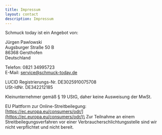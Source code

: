 ```yaml
---
title: Impressum
layout: contact
description: Impressum
---
```


Schmuck today ist ein Angebot von:

Jürgen Pawlowski\
Augsburger Straße 50 B\
86368 Gersthofen\
Deutschland

Telefon: 0821 34995723\
E-Mail: [service@schmuck-today.de](mailto:service@schmuck-today.de)

LUCID Registrierungs-Nr. DE3025910075708\
USt-IdNr. DE342212185

Kleinunternehmer gemäß § 19 UStG, daher keine Ausweisung der MwSt.

EU Plattform zur Online-Streitbeilegung:\
[https://ec.europa.eu/consumers/odr/](https://ec.europa.eu/consumers/odr/)\
Zur Teilnahme an einem Streitbeilegungsverfahren vor einer Verbraucherschlichtungsstelle sind wir nicht verpflichtet und nicht bereit.

